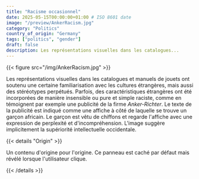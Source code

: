 ```yaml
---
title: "Racisme occasionnel"
date: 2025-05-15T00:00:00+01:00 # ISO 8601 date
image: "/preview/AnkerRacism.jpg"
category: "Politics"
country_of_origin: "Germany"
tags: ["politics", "gender"]
draft: false
description: Les représentations visuelles dans les catalogues...
---
```




{{< figure src="/img/AnkerRacism.jpg" >}}

Les représentations visuelles dans les catalogues et manuels de jouets ont soutenu une certaine familiarisation avec les cultures étrangères, mais aussi des stéréotypes perpétués. Parfois, des caractéristiques étrangères ont été incorporées de manière insensible ou pure et simple raciste, comme en témoignent par exemple une publicité de la firme *Anker-Richter*. Le texte de la publicité est indiqué comme une affiche à côté de laquelle se trouve un garçon africain. Le garçon est vêtu de chiffons et regarde l'affiche avec une expression de perplexité et d'incompréhension. L'image suggère implicitement la supériorité intellectuelle occidentale.

{{< details "Origin" >}}

Un contenu d'origine pour l'origine. Ce panneau est caché par défaut mais révélé lorsque l'utilisateur clique.

{{< /details >}}


